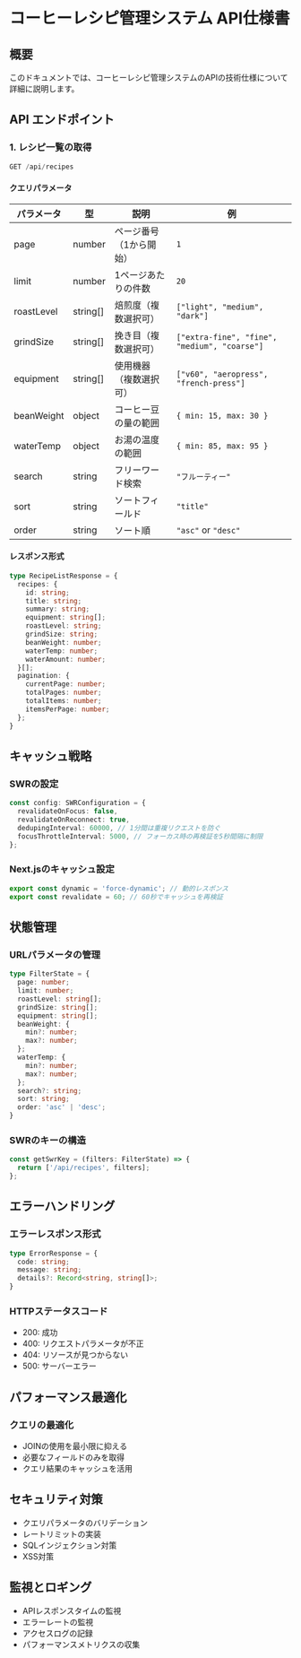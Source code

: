 # コーヒーレシピ管理システム API仕様書

## 概要

このドキュメントでは、コーヒーレシピ管理システムのAPIの技術仕様について詳細に説明します。

## API エンドポイント

### 1. レシピ一覧の取得

```typescript
GET /api/recipes
```

#### クエリパラメータ

| パラメータ | 型 | 説明 | 例 |
|------------|-------|-------------|------|
| page | number | ページ番号（1から開始） | `1` |
| limit | number | 1ページあたりの件数 | `20` |
| roastLevel | string[] | 焙煎度（複数選択可） | `["light", "medium", "dark"]` |
| grindSize | string[] | 挽き目（複数選択可） | `["extra-fine", "fine", "medium", "coarse"]` |
| equipment | string[] | 使用機器（複数選択可） | `["v60", "aeropress", "french-press"]` |
| beanWeight | object | コーヒー豆の量の範囲 | `{ min: 15, max: 30 }` |
| waterTemp | object | お湯の温度の範囲 | `{ min: 85, max: 95 }` |
| search | string | フリーワード検索 | `"フルーティー"` |
| sort | string | ソートフィールド | `"title"` |
| order | string | ソート順 | `"asc"` or `"desc"` |

#### レスポンス形式

```typescript
type RecipeListResponse = {
  recipes: {
    id: string;
    title: string;
    summary: string;
    equipment: string[];
    roastLevel: string;
    grindSize: string;
    beanWeight: number;
    waterTemp: number;
    waterAmount: number;
  }[];
  pagination: {
    currentPage: number;
    totalPages: number;
    totalItems: number;
    itemsPerPage: number;
  };
}
```

## キャッシュ戦略

### SWRの設定

```typescript
const config: SWRConfiguration = {
  revalidateOnFocus: false,
  revalidateOnReconnect: true,
  dedupingInterval: 60000, // 1分間は重複リクエストを防ぐ
  focusThrottleInterval: 5000, // フォーカス時の再検証を5秒間隔に制限
};
```

### Next.jsのキャッシュ設定

```typescript
export const dynamic = 'force-dynamic'; // 動的レスポンス
export const revalidate = 60; // 60秒でキャッシュを再検証
```

## 状態管理

### URLパラメータの管理

```typescript
type FilterState = {
  page: number;
  limit: number;
  roastLevel: string[];
  grindSize: string[];
  equipment: string[];
  beanWeight: {
    min?: number;
    max?: number;
  };
  waterTemp: {
    min?: number;
    max?: number;
  };
  search?: string;
  sort: string;
  order: 'asc' | 'desc';
}
```

### SWRのキーの構造

```typescript
const getSwrKey = (filters: FilterState) => {
  return ['/api/recipes', filters];
};
```

## エラーハンドリング

### エラーレスポンス形式

```typescript
type ErrorResponse = {
  code: string;
  message: string;
  details?: Record<string, string[]>;
}
```

### HTTPステータスコード

- 200: 成功
- 400: リクエストパラメータが不正
- 404: リソースが見つからない
- 500: サーバーエラー

## パフォーマンス最適化

### クエリの最適化

- JOINの使用を最小限に抑える
- 必要なフィールドのみを取得
- クエリ結果のキャッシュを活用

## セキュリティ対策

- クエリパラメータのバリデーション
- レートリミットの実装
- SQLインジェクション対策
- XSS対策

## 監視とロギング

- APIレスポンスタイムの監視
- エラーレートの監視
- アクセスログの記録
- パフォーマンスメトリクスの収集
